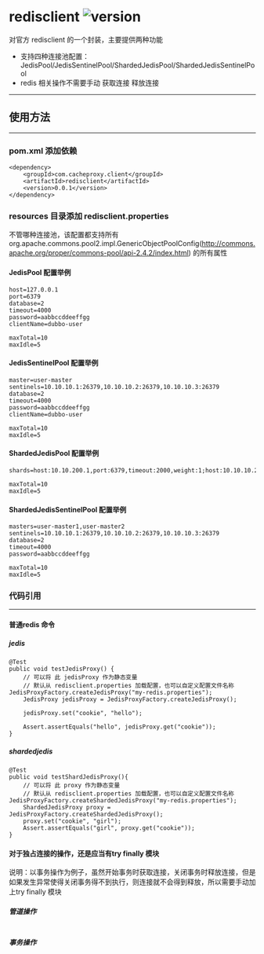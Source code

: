 # redisclient ![version](https://img.shields.io/badge/version-0.0.1-blue.svg)
对官方 redisclient 的一个封装，主要提供两种功能
- 支持四种连接池配置：JedisPool/JedisSentinelPool/ShardedJedisPool/ShardedJedisSentinelPool
- redis 相关操作不需要手动 获取连接 释放连接
---
## 使用方法
---
### pom.xml 添加依赖

```
<dependency>
	<groupId>com.cacheproxy.client</groupId>
	<artifactId>redisclient</artifactId>
	<version>0.0.1</version>
</dependency>
```

### resources 目录添加 redisclient.properties
不管哪种连接池，该配置都支持所有  org.apache.commons.pool2.impl.GenericObjectPoolConfig(http://commons.apache.org/proper/commons-pool/api-2.4.2/index.html) 的所有属性
#### JedisPool 配置举例

```
host=127.0.0.1
port=6379
database=2
timeout=4000
password=aabbccddeeffgg
clientName=dubbo-user

maxTotal=10
maxIdle=5

```

#### JedisSentinelPool 配置举例 

```
master=user-master
sentinels=10.10.10.1:26379,10.10.10.2:26379,10.10.10.3:26379
database=2
timeout=4000
password=aabbccddeeffgg
clientName=dubbo-user

maxTotal=10
maxIdle=5
```

#### ShardedJedisPool 配置举例

```
shards=host:10.10.200.1,port:6379,timeout:2000,weight:1;host:10.10.10.2,port:6379,timeout:2000,weight:2

maxTotal=10
maxIdle=5
```

#### ShardedJedisSentinelPool 配置举例 

```
masters=user-master1,user-master2
sentinels=10.10.10.1:26379,10.10.10.2:26379,10.10.10.3:26379
database=2
timeout=4000
password=aabbccddeeffgg

maxTotal=10
maxIdle=5
```

### 代码引用
---
#### 普通redis 命令
##### jedis
```
@Test
public void testJedisProxy() {
	// 可以将 此 jedisProxy 作为静态变量
	// 默认从 redisclient.properties 加载配置，也可以自定义配置文件名称 JedisProxyFactory.createJedisProxy("my-redis.properties");
	JedisProxy jedisProxy = JedisProxyFactory.createJedisProxy();
	
	jedisProxy.set("cookie", "hello");

	Assert.assertEquals("hello", jedisProxy.get("cookie"));
}
```
##### shardedjedis
```
@Test
public void testShardJedisProxy(){
	// 可以将 此 proxy 作为静态变量
	// 默认从 redisclient.properties 加载配置，也可以自定义配置文件名称 JedisProxyFactory.createShardedJedisProxy("my-redis.properties");
	ShardedJedisProxy proxy = JedisProxyFactory.createShardedJedisProxy();
	proxy.set("cookie", "girl");
	Assert.assertEquals("girl", proxy.get("cookie"));
}
```
#### 对于独占连接的操作，还是应当有try finally 模块
说明：以事务操作为例子，虽然开始事务时获取连接，关闭事务时释放连接，但是如果发生异常使得关闭事务得不到执行，则连接就不会得到释放，所以需要手动加上try   finally 模块
##### 管道操作
```
```
##### 事务操作
